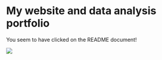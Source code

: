 # My website and data analysis portfolio

You seem to have clicked on the README document!

![](/Users/WWBD/MADA/BrentCameron-MADA-portfolio/Images/Kenobi.jpg)
